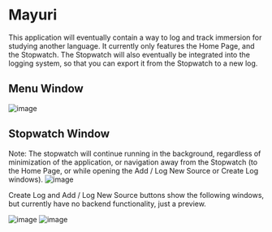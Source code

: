 # Mayuri
This application will eventually contain a way to log and track immersion for studying another language. It currently only features the Home Page, and the Stopwatch. The Stopwatch will also eventually be integrated into the logging system, so that you can export it from the Stopwatch to a new log.
## Menu Window
![image](https://github.com/colbydeason/Mayuri/assets/72679027/473a4a3c-14ea-42bb-9093-01b0b8b9403c)

## Stopwatch Window
Note: The stopwatch will continue running in the background, regardless of minimization of the application, or navigation away from the Stopwatch  (to the Home Page, or while opening the Add / Log New Source or Create Log windows).
![image](https://github.com/colbydeason/Mayuri/assets/72679027/e30d588d-737c-495c-80f6-405a9312007d)

Create Log and Add / Log New Source buttons show the following windows, but currently have no backend functionality, just a preview.

![image](https://github.com/colbydeason/Mayuri/assets/72679027/45a45b7c-3054-480a-ae32-53107417af69)
![image](https://github.com/colbydeason/Mayuri/assets/72679027/1a233f03-af49-49ba-afdc-4fa5b849fa14)

